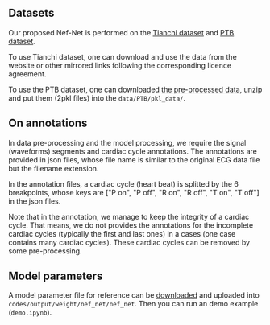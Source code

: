 ## Datasets

Our proposed Nef-Net is performed on the [Tianchi dataset](https://tianchi.aliyun.com/competition/entrance/231754/information) and [PTB dataset](https://www.physionet.org/content/ptbdb/1.0.0/).

To use Tianchi dataset, one can download and use the data from the website or other mirrored links following the corresponding licence agreement.

To use the PTB dataset, one can downloaded [the pre-processed data](https://drive.google.com/file/d/1tMTY-6LOxt1gSIn4jCi1BDO3EfL6CeOe/view?usp=sharing), unzip and put them (2pkl files) into the `data/PTB/pkl_data/`.

## On annotations

In data pre-processing and the model processing, we require the signal (waveforms) segments and cardiac cycle annotations. The annotations are provided in json files, whose file name is similar to the original ECG data file but the filename extension.

In the annotation files, a cardiac cycle (heart beat) is splitted by the 6 breakpoints, whose keys are ["P on", "P off", "R on", "R off", "T on", "T off"] in the json files.

Note that in the annotation, we manage to keep the integrity of a cardiac cycle. That means, we do not provides the annotations for the incomplete cardiac cycles (typically the first and last ones) in a cases (one case contains many cardiac cycles). These cardiac cycles can be removed by some pre-processing.

## Model parameters

A model parameter file for reference can be [downloaded](https://drive.google.com/file/d/1S6gNrIjtFH0WGjgsmEHNr4OgtDy9L3dS/view?usp=sharing) and uploaded into  `codes/output/weight/nef_net/nef_net`. Then you can run an demo example (`demo.ipynb`).
